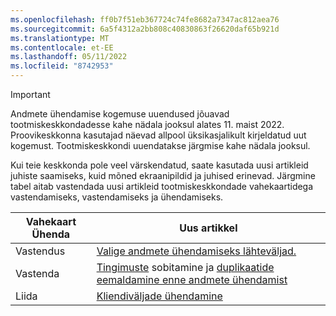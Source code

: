 ```yaml
---
ms.openlocfilehash: ff0b7f51eb367724c74fe8682a7347ac812aea76
ms.sourcegitcommit: 6a5f4312a2bb808c40830863f26620daf65b921d
ms.translationtype: MT
ms.contentlocale: et-EE
ms.lasthandoff: 05/11/2022
ms.locfileid: "8742953"
---
```

> [!IMPORTANT]
> Andmete ühendamise kogemuse uuendused jõuavad tootmiskeskkondadesse kahe nädala jooksul alates 11. maist 2022. Proovikeskkonna kasutajad näevad allpool üksikasjalikult kirjeldatud uut kogemust. Tootmiskeskkondi uuendatakse järgmise kahe nädala jooksul.
>
> Kui teie keskkonda pole veel värskendatud, saate kasutada uusi artikleid juhiste saamiseks, kuid mõned ekraanipildid ja juhised erinevad. Järgmine tabel aitab vastendada uusi artikleid tootmiskeskkondade vahekaartidega vastendamiseks, vastendamiseks ja ühendamiseks.
>
> Vahekaart Ühenda  |Uus artikkel  |
> |---------|---------|
> |Vastendus     |  [Valige andmete ühendamiseks lähteväljad.](../map-entities.md)       |
> |Vastenda     | [Tingimuste](../match-entities.md) sobitamine ja [duplikaatide eemaldamine enne andmete ühendamist](../remove-duplicates.md)        |
> |Liida     |  [Kliendiväljade ühendamine](../merge-entities.md)       |
 